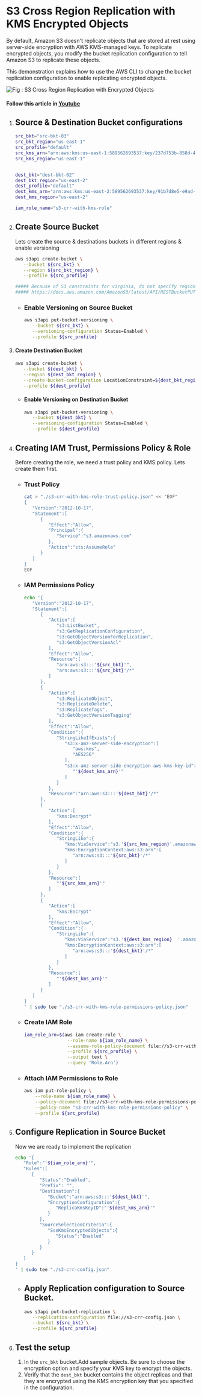 # S3 Cross Region Replication with KMS Encrypted Objects

By default, Amazon S3 doesn't replicate objects that are stored at rest using server-side encryption with AWS KMS-managed keys. To replicate encrypted objects, you modify the bucket replication configuration to tell Amazon S3 to replicate these objects. 

This demonstration explains how to use the AWS CLI to change the bucket replication configuration to enable replicating encrypted objects.

![Fig : S3 Cross Region Replication with Encrypted Objects](https://raw.githubusercontent.com/miztiik/s3-crr-with-kms-encryption/master/images/s3-crr-kms-encryption.png)

#### Follow this article in [Youtube](https://www.youtube.com/watch?v=OHXDPDc1qEE&list=PLxzKY3wu0_FKok5gI1v4g4S-g-PLaW9YD&index=20)
1. ## Source & Destination Bucket configurations
   ```sh
   src_bkt="src-bkt-03"
   src_bkt_region="us-east-1"
   src_profile="default"
   src_kms_arn="arn:aws:kms:us-east-1:589562693537:key/237d753b-858d-44b5-8f08-d33a7563af34"
   src_kms_region="us-east-1"


   dest_bkt="dest-bkt-02"
   dest_bkt_region="us-east-2"
   dest_profile="default"
   dest_kms_arn="arn:aws:kms:us-east-2:589562693537:key/91b7d8e5-e9ad-4d82-95ba-2bb0c43ed9cc"
   dest_kms_region="us-east-2"

   iam_role_name="s3-crr-with-kms-role"
   ```

1. ## Create Source Bucket
   Lets create the source & destinations buckets in different regions & enable versioning
   ```sh
   aws s3api create-bucket \
      --bucket ${src_bkt} \
      --region ${src_bkt_region} \
      --profile ${src_profile}

   ##### Because of S3 constraints for virginia, do not specify region for this region
   ##### https://docs.aws.amazon.com/AmazonS3/latest/API/RESTBucketPUT.html 
   ```

   - ### Enable Versioning on Source Bucket
      ```sh
      aws s3api put-bucket-versioning \
         --bucket ${src_bkt} \
         --versioning-configuration Status=Enabled \
         --profile ${src_profile}
      ```

1. #### Create Destination Bucket
   ```sh
   aws s3api create-bucket \
      --bucket ${dest_bkt} \
      --region ${dest_bkt_region} \
      --create-bucket-configuration LocationConstraint=${dest_bkt_region} \
      --profile ${dest_profile}
   ```

   - #### Enable Versioning on Destination Bucket
      ```sh
      aws s3api put-bucket-versioning \
         --bucket ${dest_bkt} \
         --versioning-configuration Status=Enabled \
         --profile ${dest_profile}
      ```

1. ## Creating IAM Trust, Permissions Policy & Role
   Before creating the role, we need a trust policy and KMS policy. Lets create them first.
   - ### Trust Policy
      ```sh
      cat > "./s3-crr-with-kms-role-trust-policy.json" << "EOF"
      {
         "Version":"2012-10-17",
         "Statement":[
            {
               "Effect":"Allow",
               "Principal":{
                  "Service":"s3.amazonaws.com"
               },
               "Action":"sts:AssumeRole"
            }
         ]
      }
      EOF
      ```

   - ### IAM Permissions Policy
      ```sh
      echo '{
         "Version":"2012-10-17",
         "Statement":[
            {
               "Action":[
                  "s3:ListBucket",
                  "s3:GetReplicationConfiguration",
                  "s3:GetObjectVersionForReplication",
                  "s3:GetObjectVersionAcl"
               ],
               "Effect":"Allow",
               "Resource":[
                  "arn:aws:s3:::'${src_bkt}'",
                  "arn:aws:s3:::'${src_bkt}'/*"
               ]
            },
            {
               "Action":[
                  "s3:ReplicateObject",
                  "s3:ReplicateDelete",
                  "s3:ReplicateTags",
                  "s3:GetObjectVersionTagging"
               ],
               "Effect":"Allow",
               "Condition":{
                  "StringLikeIfExists":{
                     "s3:x-amz-server-side-encryption":[
                        "aws:kms",
                        "AES256"
                     ],
                     "s3:x-amz-server-side-encryption-aws-kms-key-id":[
                        "'${dest_kms_arn}'"
                     ]
                  }
               },
               "Resource":"arn:aws:s3:::'${dest_bkt}'/*"
            },
            {
               "Action":[
                  "kms:Decrypt"
               ],
               "Effect":"Allow",
               "Condition":{
                  "StringLike":{
                     "kms:ViaService":"s3.'${src_kms_region}'.amazonaws.com",
                     "kms:EncryptionContext:aws:s3:arn":[
                        "arn:aws:s3:::'${src_bkt}'/*"
                     ]
                  }
               },
               "Resource":[
                  "'${src_kms_arn}'"
               ]
            },
            {
               "Action":[
                  "kms:Encrypt"
               ],
               "Effect":"Allow",
               "Condition":{
                  "StringLike":{
                     "kms:ViaService":"s3.'${dest_kms_region}  '.amazonaws.com",
                     "kms:EncryptionContext:aws:s3:arn":[
                        "arn:aws:s3:::'${dest_bkt}'/*"
                     ]
                  }
               },
               "Resource":[
                  "'${dest_kms_arn}'"
               ]
            }
         ]
      }
      ' | sudo tee "./s3-crr-with-kms-role-permissions-policy.json"
      ```

   - ### Create IAM Role
      ```sh
      iam_role_arn=$(aws iam create-role \
                      --role-name ${iam_role_name} \
                      --assume-role-policy-document file://s3-crr-with-kms-role-trust-policy.json \
                      --profile ${src_profile} \
                      --output text \
                      --query 'Role.Arn')
      ```

   - ### Attach IAM Permissions to Role
      ```sh
      aws iam put-role-policy \
          --role-name ${iam_role_name} \
          --policy-document file://s3-crr-with-kms-role-permissions-policy.json \
          --policy-name "s3-crr-with-kms-role-permissions-policy" \
          --profile ${src_profile}
      ```

1. ## Configure Replication in Source Bucket
   Now we are ready to implement the replication
   ```sh
   echo '{
      "Role":"'${iam_role_arn}'",
      "Rules":[
         {
            "Status":"Enabled",
            "Prefix": "",
            "Destination":{
               "Bucket":"arn:aws:s3:::'${dest_bkt}'",
               "EncryptionConfiguration":{
                  "ReplicaKmsKeyID":"'${dest_kms_arn}'"
               }
            },
            "SourceSelectionCriteria":{
               "SseKmsEncryptedObjects":{
                  "Status":"Enabled"
               }
            }
         }
      ]
   }
   ' | sudo tee "./s3-crr-config.json"
   ```

   - ## Apply Replication configuration to Source Bucket.
      ```sh
      aws s3api put-bucket-replication \
         --replication-configuration file://s3-crr-config.json \
         --bucket ${src_bkt} \
         --profile ${src_profile}
      ```
1. ## Test the setup 
   1. In the `src_bkt` bucket.Add sample objects. Be sure to choose the encryption option and specify your KMS key to encrypt the objects.
   1. Verify that the `dest_bkt` bucket contains the object replicas and that they are encrypted using the KMS encryption key that you specified in the configuration.
